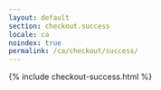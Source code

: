 ```yaml
---
layout: default
section: checkout.success
locale: ca
noindex: true
permalink: /ca/checkout/success/
---
```


{% include checkout-success.html %}
